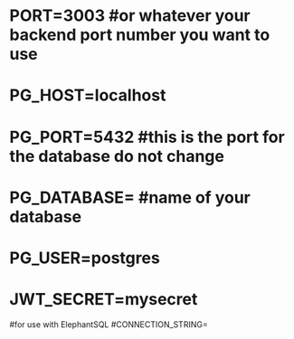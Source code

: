 # PORT=3003 #or whatever your backend port number you want to use
# PG_HOST=localhost
# PG_PORT=5432 #this is the port for the database do not change
# PG_DATABASE= #name of your database
# PG_USER=postgres
# JWT_SECRET=mysecret

#for use with ElephantSQL
#CONNECTION_STRING=

